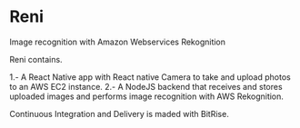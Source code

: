 # Reni
Image recognition with Amazon Webservices Rekognition

Reni contains.

1.- A React Native app with React native Camera to take and upload photos to an AWS EC2 instance.
2.- A NodeJS backend that receives and stores uploaded images and performs image recognition  with AWS Rekognition.

Continuous Integration and Delivery is maded with BitRise.






